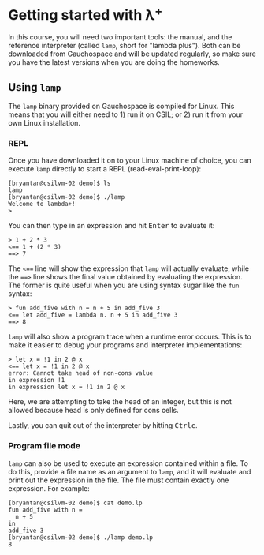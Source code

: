 # Getting started with λ<sup>+</sup>

In this course, you will need two important tools: the manual, and the reference
interpreter (called `lamp`, short for "lambda plus"). Both can be downloaded
from Gauchospace and will be updated regularly, so make sure you have the latest
versions when you are doing the homeworks.

## Using `lamp`

The `lamp` binary provided on Gauchospace is compiled for Linux. This means that
you will either need to 1) run it on CSIL; or 2) run it from your own Linux
installation.

### REPL

Once you have downloaded it on to your Linux machine of choice, you can execute
`lamp` directly to start a REPL (read-eval-print-loop):

```plain
[bryantan@csilvm-02 demo]$ ls
lamp
[bryantan@csilvm-02 demo]$ ./lamp
Welcome to lambda+!
> 

```

You can then type in an expression and hit <kbd>Enter</kbd> to evaluate it:

```plain
> 1 + 2 * 3
<== 1 + (2 * 3)
==> 7
```

The `<==` line will show the expression that `lamp` will actually evaluate, while the
`==>` line shows the final value obtained by evaluating the expression. The former is
quite useful when you are using syntax sugar like the `fun` syntax:

```plain
> fun add_five with n = n + 5 in add_five 3
<== let add_five = lambda n. n + 5 in add_five 3
==> 8
```

`lamp` will also show a program trace when a runtime error occurs. This is to
make it easier to debug your programs and interpreter implementations:

```plain
> let x = !1 in 2 @ x
<== let x = !1 in 2 @ x
error: Cannot take head of non-cons value
in expression !1
in expression let x = !1 in 2 @ x
```

Here, we are attempting to take the head of an integer, but this is not allowed
because head is only defined for cons cells.

Lastly, you can quit out of the interpreter by hitting <kbd>Ctrl</kbd><kbd>c</kbd>.

### Program file mode

`lamp` can also be used to execute an expression contained within a file. To do this, provide a file name as an argument to `lamp`, and it will evaluate and print out the expression in the file. The file must contain exactly one expression. For example:

```plain
[bryantan@csilvm-02 demo]$ cat demo.lp
fun add_five with n =
  n + 5
in
add_five 3
[bryantan@csilvm-02 demo]$ ./lamp demo.lp
8

```
